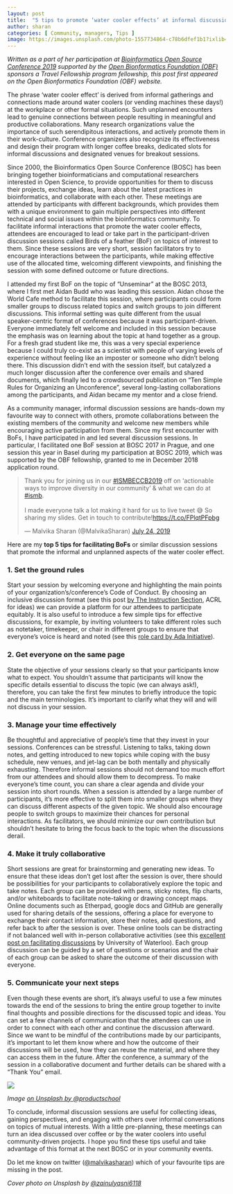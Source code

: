 ```yaml
---
layout: post
title:  "5 tips to promote ‘water cooler effects’ at informal discussion sessions"
author: sharan
categories: [ Community, managers, Tips ]
image: https://images.unsplash.com/photo-1557734864-c78b6dfef1b1?ixlib=rb-1.2.1&ixid=eyJhcHBfaWQiOjEyMDd9&auto=format&fit=crop&w=2091&q=80
---
```


*Written as a part of her participation at [Bioinformatics Open Source Conference 2019](https://www.open-bio.org/events/bosc/) 
supported by the [Open Bionformatics Foundation (OBF)](https://www.open-bio.org/) sponsors a Travel Fellowship program fellowship, 
this post first appeared on the Open Bionformatics Foundation (OBF) website.*


The phrase ‘water cooler effect’ is derived from informal gatherings and connections made around water coolers (or vending machines these days!) at the workplace or other formal situations. Such unplanned encounters lead to genuine connections between people resulting in meaningful and productive collaborations. Many research organizations value the importance of such serendipitous interactions, and actively promote them in their work-culture. Conference organizers also recognize its effectiveness and design their program with longer coffee breaks, dedicated slots for informal discussions and designated venues for breakout sessions.

Since 2000, the Bioinformatics Open Source Conference (BOSC) has been bringing together bioinformaticians and computational researchers interested in Open Science, to provide opportunities for them to discuss their projects, exchange ideas, learn about the latest practices in bioinformatics, and collaborate with each other. These meetings are attended by participants with different backgrounds, which provides them with a unique environment to gain multiple perspectives into different technical and social issues within the bioinformatics community. To facilitate informal interactions that promote the water cooler effects, attendees are encouraged to lead or take part in the participant-driven discussion sessions called Birds of a feather (BoF) on topics of interest to them. Since these sessions are very short, session facilitators try to encourage interactions between the participants, while making effective use of the allocated time, welcoming different viewpoints, and finishing the session with some defined outcome or future directions.

I attended my first BoF on the topic of “Unseminar” at the BOSC 2013, where I first met Aidan Budd who was leading this session. Aidan chose the World Cafe method to facilitate this session, where participants could form smaller groups to discuss related topics and switch groups to join different discussions. This informal setting was quite different from the usual speaker-centric format of conferences because it was participant-driven. Everyone immediately felt welcome and included in this session because the emphasis was on learning about the topic at hand together as a group. For a fresh grad student like me, this was a very special experience because I could truly co-exist as a scientist with people of varying levels of experience without feeling like an imposter or someone who didn’t belong there. This discussion didn’t end with the session itself, but catalyzed a much longer discussion after the conference over emails and shared documents, which finally led to a crowdsourced publication on “Ten Simple Rules for Organizing an Unconference”, several long-lasting collaborations among the participants, and Aidan became my mentor and a close friend.

As a community manager, informal discussion sessions are hands-down my favourite way to connect with others, promote collaborations between the existing members of the community and welcome new members while encouraging active participation from them. Since my first encounter with BoFs, I have participated in and led several discussion sessions. In particular, I facilitated one BoF session at BOSC 2017 in Prague, and one session this year in Basel during my participation at BOSC 2019, which was supported by the OBF fellowship, granted to me in December 2018 application round.

<blockquote class="twitter-tweet"><p lang="en" dir="ltr">Thank you for joining us in our <a href="https://twitter.com/hashtag/ISMBECCB2019">#ISMBECCB2019</a> off on ‘actionable ways to improve diversity in our community’ &amp; what we can do at <a href="https://twitter.com/hashtag/ismb">#ismb</a>. <br><br>I made everyone talk a lot making it hard for us to live tweet 😅 So sharing my slides. Get in touch to contribute!<a href="https://t.co/FPlqtPFpbg">https://t.co/FPlqtPFpbg</a></p>&mdash; Malvika Sharan (@MalvikaSharan) <a href="https://twitter.com/MalvikaSharan/status/1154006505584254976">July 24, 2019</a></blockquote> <script async src="https://platform.twitter.com/widgets.js" charset="utf-8"></script>

Here are my **top 5 tips for facilitating BoFs** or similar discussion sessions that promote the informal and unplanned aspects of the water cooler effect.

### 1. Set the ground rules

Start your session by welcoming everyone and highlighting the main points of your organization’s/conference’s Code of Conduct. By choosing an inclusive discussion format (see this post [by The Instruction Section](https://acrl.ala.org/IS/is-committees-2/committees-task-forces/discussion-group-steering/possible-discussion-format-options/), ACRL for ideas) we can provide a platform for our attendees to participate equitably. It is also useful to introduce a few simple tips for effective discussions, for example, by inviting volunteers to take different roles such as notetaker, timekeeper, or chair in different groups to ensure that everyone’s voice is heard and noted (see this [role card by Ada Initiative](https://files.adainitiative.org/wiki_binaries/role_cards.pdf)).

### 2. Get everyone on the same page

State the objective of your sessions clearly so that your participants know what to expect. You shouldn’t assume that participants will know the specific details essential to discuss the topic (we can always ask!), therefore, you can take the first few minutes to briefly introduce the topic and the main terminologies. It’s important to clarify what they will and will not discuss in your session.

### 3. Manage your time effectively

Be thoughtful and appreciative of people’s time that they invest in your sessions. Conferences can be stressful. Listening to talks, taking down notes, and getting introduced to new topics while coping with the busy schedule, new venues, and jet-lag can be both mentally and physically exhausting. Therefore informal sessions should not demand too much effort from our attendees and should allow them to decompress. To make everyone’s time count, you can share a clear agenda and divide your session into short rounds. When a session is attended by a large number of participants, it’s more effective to split them into smaller groups where they can discuss different aspects of the given topic. We should also encourage people to switch groups to maximize their chances for personal interactions. As facilitators, we should minimize our own contribution but shouldn’t hesitate to bring the focus back to the topic when the discussions derail.

### 4. Make it truly collaborative

Short sessions are great for brainstorming and generating new ideas. To ensure that these ideas don’t get lost after the session is over, there should be possibilities for your participants to collaboratively explore the topic and take notes. Each group can be provided with pens, sticky notes, flip charts, and/or whiteboards to facilitate note-taking or drawing concept maps. Online documents such as Etherpad, google docs and GitHub are generally used for sharing details of the sessions, offering a place for everyone to exchange their contact information, store their notes, add questions, and refer back to after the session is over. These online tools can be distracting if not balanced well with in-person collaborative activities (see this [excellent post on facilitating discussions](https://uwaterloo.ca/centre-for-teaching-excellence/teaching-resources/teaching-tips/alternatives-lecturing/discussions/facilitating-effective-discussions) by University of Waterloo). Each group discussion can be guided by a set of questions or scenarios and the chair of each group can be asked to share the outcome of their discussion with everyone.

### 5. Communicate your next steps

Even though these events are short, it’s always useful to use a few minutes towards the end of the sessions to bring the entire group together to invite final thoughts and possible directions for the discussed topic and ideas. You can set a few channels of communication that the attendees can use in order to connect with each other and continue the discussion afterward. Since we want to be mindful of the contributions made by our participants, it’s important to let them know where and how the outcome of their discussions will be used, how they can reuse the material, and where they can access them in the future. After the conference, a summary of the session in a collaborative document and further details can be shared with a “Thank You” email.

![](https://images.unsplash.com/photo-1563461661026-49631dd5d68e?ixlib=rb-1.2.1&ixid=eyJhcHBfaWQiOjEyMDd9&auto=format&fit=crop&w=1650&q=80)

*Image [on Unsplash by @productschool](https://unsplash.com/photos/5H0p6JPUHbI)*

To conclude, informal discussion sessions are useful for collecting ideas, gaining perspectives, and engaging with others over informal conversations on topics of mutual interests. With a little pre-planning, these meetings can turn an idea discussed over coffee or by the water coolers into useful community-driven projects. I hope you find these tips useful and take advantage of this format at the next BOSC or in your community events.

Do let me know on twitter ([@malvikasharan](https://twitter.com/MalvikaSharan)) which of your favourite tips are missing in the post.

*Cover photo on Unsplash by [@zainulyasni6118](https://unsplash.com/photos/QiIxg_q2vh0)*

